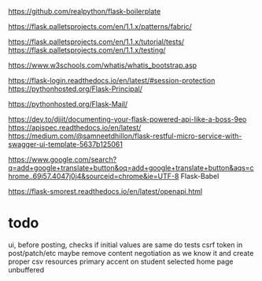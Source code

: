 https://github.com/realpython/flask-boilerplate

https://flask.palletsprojects.com/en/1.1.x/patterns/fabric/

https://flask.palletsprojects.com/en/1.1.x/tutorial/tests/
https://flask.palletsprojects.com/en/1.1.x/testing/

https://www.w3schools.com/whatis/whatis_bootstrap.asp


https://flask-login.readthedocs.io/en/latest/#session-protection
https://pythonhosted.org/Flask-Principal/

https://pythonhosted.org/Flask-Mail/

https://dev.to/djiit/documenting-your-flask-powered-api-like-a-boss-9eo
https://apispec.readthedocs.io/en/latest/
https://medium.com/@samneetdhillon/flask-restful-micro-service-with-swagger-ui-template-5637b125061

https://www.google.com/search?q=add+google+translate+button&oq=add+google+translate+button&aqs=chrome..69i57.4047j0j4&sourceid=chrome&ie=UTF-8
Flask-Babel


https://flask-smorest.readthedocs.io/en/latest/openapi.html


# todo
ui, before posting, checks if initial values are same
do tests
csrf token in post/patch/etc
maybe remove content negotiation as we know it and create proper csv resources
primary accent on student selected home page
unbuffered